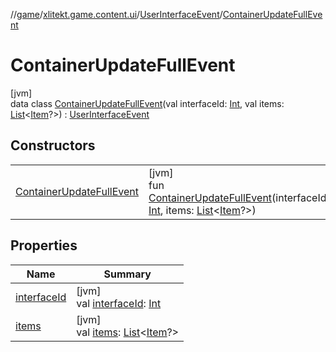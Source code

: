 //[game](../../../../index.md)/[xlitekt.game.content.ui](../../index.md)/[UserInterfaceEvent](../index.md)/[ContainerUpdateFullEvent](index.md)

# ContainerUpdateFullEvent

[jvm]\
data class [ContainerUpdateFullEvent](index.md)(val interfaceId: [Int](https://kotlinlang.org/api/latest/jvm/stdlib/kotlin/-int/index.html), val items: [List](https://kotlinlang.org/api/latest/jvm/stdlib/kotlin.collections/-list/index.html)&lt;[Item](../../../xlitekt.game.content.item/-item/index.md)?&gt;) : [UserInterfaceEvent](../index.md)

## Constructors

| | |
|---|---|
| [ContainerUpdateFullEvent](-container-update-full-event.md) | [jvm]<br>fun [ContainerUpdateFullEvent](-container-update-full-event.md)(interfaceId: [Int](https://kotlinlang.org/api/latest/jvm/stdlib/kotlin/-int/index.html), items: [List](https://kotlinlang.org/api/latest/jvm/stdlib/kotlin.collections/-list/index.html)&lt;[Item](../../../xlitekt.game.content.item/-item/index.md)?&gt;) |

## Properties

| Name | Summary |
|---|---|
| [interfaceId](interface-id.md) | [jvm]<br>val [interfaceId](interface-id.md): [Int](https://kotlinlang.org/api/latest/jvm/stdlib/kotlin/-int/index.html) |
| [items](items.md) | [jvm]<br>val [items](items.md): [List](https://kotlinlang.org/api/latest/jvm/stdlib/kotlin.collections/-list/index.html)&lt;[Item](../../../xlitekt.game.content.item/-item/index.md)?&gt; |
